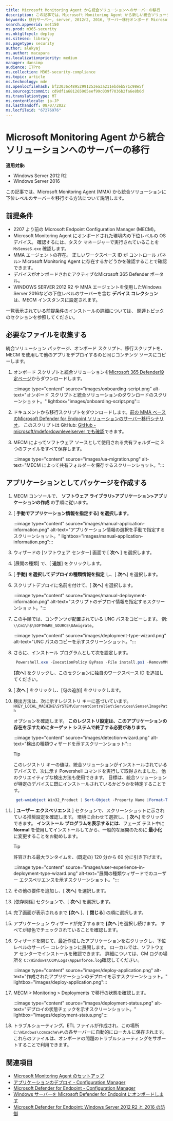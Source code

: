 ```yaml
---
title: Microsoft Monitoring Agent から統合ソリューションへのサーバーの移行
description: この記事では、Microsoft Monitoring Agent から新しい統合ソリューションに下位レベルのサーバーを段階的に移行する方法について説明します。
keywords: 移行サーバー, server, 2012r2, 2016, サーバー移行オンボード Microsoft Defender for Endpoint サーバー, MECM, Microsoft Monitoring Agent, MMA, ダウンレベル サーバー, 統合ソリューション, UA
search.appverid: met150
ms.prod: m365-security
ms.mktglfcycl: deploy
ms.sitesec: library
ms.pagetype: security
author: alekyaj
ms.author: macapara
ms.localizationpriority: medium
manager: dansimp
audience: ITPro
ms.collection: M365-security-compliance
ms.topic: article
ms.technology: mde
ms.openlocfilehash: bf23036c48952991253ea3a211ebdeb571c98e5f
ms.sourcegitcommit: cd9df1a681265905eef99c039f7036b2fa6e8b6d
ms.translationtype: MT
ms.contentlocale: ja-JP
ms.lasthandoff: 08/07/2022
ms.locfileid: "67276976"
---
```

# <a name="migrating-servers-from-microsoft-monitoring-agent-to-the-unified-solution"></a>Microsoft Monitoring Agent から統合ソリューションへのサーバーの移行

**適用対象:**

- Windows Server 2012 R2
- Windows Server 2016

この記事では、Microsoft Monitoring Agent (MMA) から統合ソリューションに下位レベルのサーバーを移行する方法について説明します。

## <a name="prerequisites"></a>前提条件

- 2207 より前の Microsoft Endpoint Configuration Manager (MECM)。
- Microsoft Monitoring Agent にオンボードされた環境内の下位レベルの OS デバイス。 確認するには、タスク マネージャーで実行されていることを `MsSenseS.exe` 確認します。
- MMA エージェントの存在。 正しいワークスペース ID が コントロール パネル> Microsoft Monitoring Agent に存在するかどうかを確認することで確認できます。
- デバイスがオンボードされたアクティブなMicrosoft 365 Defender ポータル。
- WINDOWS SERVER 2012 R2 や MMA エージェントを使用したWindows Server 2016などの下位レベルのサーバーを含む **デバイス コレクション** は、MECM インスタンスに設定されます。

一覧表示されている前提条件のインストールの詳細については、 [関連トピック](#related-topics) のセクションを参照してください。

## <a name="gather-required-files"></a>必要なファイルを収集する

統合ソリューション パッケージ、オンボード スクリプト、移行スクリプトを、MECM を使用して他のアプリをデプロイするのと同じコンテンツ ソースにコピーします。

1. オンボード スクリプトと統合ソリューションを[Microsoft 365 Defender設定ページ](https://sip.security.microsoft.com/preferences2/onboarding)からダウンロードします。

   :::image type="content" source="images/onboarding-script.png" alt-text="オンボード スクリプトと統合ソリューションのダウンロードのスクリーンショット。" lightbox="images/onboarding-script.png":::
      
2. ドキュメントから移行スクリプトをダウンロードします。[前の MMA ベースのMicrosoft Defender for Endpoint ソリューションのサーバー移行シナリオ](server-migration.md)。 このスクリプトは GitHub: [GitHub - microsoft/mdefordownlevelserver でも確認](https://github.com/microsoft/mdefordownlevelserver)できます。
3. MECM によってソフトウェア ソースとして使用される共有フォルダーに 3 つのファイルをすべて保存します。

   :::image type="content" source="images/ua-migration.png" alt-text="MECM によって共有フォルダーを保存するスクリーンショット。":::

## <a name="create-the-package-as-an-application"></a>アプリケーションとしてパッケージを作成する

1. MECM コンソールで、 **ソフトウェア ライブラリ>アプリケーション>アプリケーションの作成** の手順に従います。
2. [ **手動でアプリケーション情報を指定する] を選択します**。
   
   :::image type="content" source="images/manual-application-information.png" alt-text="アプリケーション情報の選択を手動で指定するスクリーンショット。" lightbox="images/manual-application-information.png":::
   
3. ウィザードの [ソフトウェア センター] 画面で [ **次へ** ] を選択します。
4. [展開の種類] で、[ **追加**] をクリックします。
5. [ **手動] を選択してデプロイの種類情報を指定** し、[ **次へ**] を選択します。
6. スクリプトデプロイに名前を付けて、[ **次へ**] を選択します。

   :::image type="content" source="images/manual-deployment-information.png" alt-text="スクリプトのデプロイ情報を指定するスクリーンショット。":::
     
7. この手順では、コンテンツが配置されている UNC パスをコピーします。 例: `\\Cm1\h$\SOFTWARE_SOURCE\UAmigrate`。

   :::image type="content" source="images/deployment-type-wizard.png" alt-text="UNC パスのコピーを示すスクリーンショット。":::
  
8. さらに、インストール プログラムとして次を設定します。

     ```powershell
      Powershell.exe -ExecutionPolicy ByPass -File install.ps1 -RemoveMMA <workspace ID> -OnboardingScript .\WindowsDefenderATPOnboardingScript.cmd 
     ```

      **[次へ**] をクリックし、このセクションに独自のワークスペース ID を追加してください。
9. [ **次へ** ] をクリックし、[句の追加] をクリックします。
10. 検出方法は、次に示すレジストリ キーに基づいています。
      `HKEY_LOCAL_MACHINE\SYSTEM\CurrentControlSet\Services\Sense\ImagePath`

      オプションを確認します。 **このレジストリ設定は、このアプリケーションの存在を示すためにターゲット システムで終了する必要があります。**

    :::image type="content" source="images/detection-wizard.png" alt-text="検出の種類ウィザードを示すスクリーンショット":::

      >[!TIP]
      >このレジストリ キーの値は、統合ソリューションがインストールされているデバイスで、次に示す Powershell コマンドを実行して取得されました。 他のクリエイティブな検出方法も使用できます。 目標は、統合ソリューションが特定のデバイスに既にインストールされているかどうかを特定することです。

     ```powershell
      get-wmiobject Win32_Product | Sort-Object -Property Name |Format-Table IdentifyingNumber, Name, LocalPackage -AutoSize 
     ```

11. [ **ユーザー エクスペリエンス** ] セクションで、スクリーンショットに示されている推奨設定を確認します。 環境に合わせて選択し、[ **次へ**] をクリックできます。 **インストール プログラムを表示するには**、フェーズ テスト中に **Normal** を使用してインストールしてから、一般的な展開のために **最小化** に変更することをお勧めします。
     
     >[!TIP]
     >許容される最大ランタイムを、(既定の) 120 分から 60 分に引き下げます。

     :::image type="content" source="images/user-experience-in-deployment-type-wizard.png" alt-text="展開の種類ウィザードでのユーザー エクスペリエンスを示すスクリーンショット。":::

12. その他の要件を追加し、[ **次へ**] を選択します。 
13. [依存関係] セクションで、[ **次へ**] を選択します。 
14. 完了画面が表示されるまで **[次へ** ]、[ **閉じる**] の順に選択します。
15. アプリケーション ウィザードが完了するまで **[次へ** ]を選択し続けます。 すべてが緑色でチェックされていることを確認します。
16. ウィザードを閉じて、最近作成したアプリケーションを右クリックし、下位レベルのサーバー コレクションに展開します。 ローカルでは、ソフトウェア センターでインストールを確認できます。 詳細については、CM ログの場所を `C:\Windows\CCM\Logs\AppEnforce.log`確認してください。

    :::image type="content" source="images/deploy-application.png" alt-text="作成されたアプリケーションのデプロイを示すスクリーンショット。" lightbox="images/deploy-application.png":::
     
17. MECM > Monitoring > Deployments で移行の状態を確認します。

    :::image type="content" source="images/deployment-status.png" alt-text="デプロイの状態チェックを示すスクリーンショット。" lightbox="images/deployment-status.png":::
      
18. トラブルシューティング。ETL ファイルが作成され、この場所 `C:\Windows\ccmcache\#\`の各サーバーに自動的にローカルに保存されます。 これらのファイルは、オンボードの問題のトラブルシューティングをサポートすることで利用できます。

## <a name="related-topics"></a>関連項目

- [Microsoft Monitoring Agent のセットアップ](/services-hub/health/mma-setup)
- [アプリケーションのデプロイ - Configuration Manager](/mem/configmgr/apps/deploy-use/deploy-applications)
- [Microsoft Defender for Endpoint - Configuration Manager](/mem/configmgr/protect/deploy-use/defender-advanced-threat-protection)
- [Windows サーバーを Microsoft Defender for Endpoint にオンボードします](configure-server-endpoints.md)
- [Microsoft Defender for Endpoint: Windows Server 2012 R2 と 2016 の防御](https://techcommunity.microsoft.com/t5/microsoft-defender-for-endpoint/defending-windows-server-2012-r2-and-2016/ba-p/2783292)
